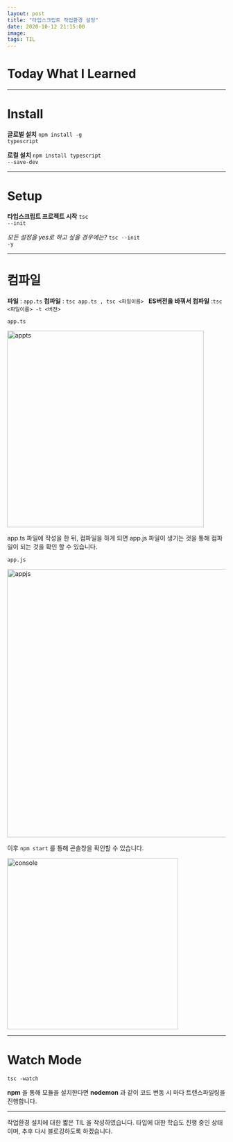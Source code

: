 ```yaml
---
layout: post
title: "타입스크립트 작업환경 설정"
date: 2020-10-12 21:15:00
image:
tags: TIL
---
```


# Today What I Learned

<hr>

# Install

**글로벌 설치**
<code>npm install -g typescript</code>

**로컬 설치**
<code>npm install typescript --save-dev</code>

<hr>

# Setup

**타입스크립트 프로젝트 시작**
<code>tsc --init</code>

_모든 설정을 yes로 하고 싶을 경우에는?_
<code>tsc --init -y</code>

<hr>

# 컴파일

**파일** : <code>app.ts</code>
**컴파일** : <code>tsc app.ts , tsc <파일이름> </code>
**ES버전을 바꿔서 컴파일** :<code>tsc <파일이름> -t <버전> </code>

<code>app.ts</code>

<img width="453" alt="appts" src="https://user-images.githubusercontent.com/46562138/95744501-5c85c900-0cce-11eb-967c-71eaae6da134.png">

app.ts 파일에 작성을 한 뒤, 컴파일을 하게 되면 app.js 파일이 생기는 것을 통해 컴파일이 되는 것을 확인 할 수 있습니다.

<code>app.js</code>

<img width="618" alt="appjs" src="https://user-images.githubusercontent.com/46562138/95744506-5e4f8c80-0cce-11eb-9e62-502044ac5d33.png">

이후 <code>npm start</code> 를 통해 콘솔창을 확인할 수 있습니다.

<img width="394" alt="console" src="https://user-images.githubusercontent.com/46562138/95744706-bb4b4280-0cce-11eb-99b2-ae430199ac72.png">

<hr>

# Watch Mode

<code>tsc -watch</code>

**npm** 을 통해 모듈을 설치한다면 **nodemon** 과 같이 코드 변동 시 마다 트랜스파일링을 진행합니다.

<hr>

작업환경 설치에 대한 짧은 TIL 을 작성하였습니다. 타입에 대한 학습도 진행 중인 상태이며, 추후 다시 블로깅하도록 하겠습니다.
